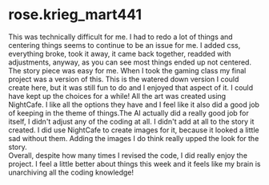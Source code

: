 # rose.krieg_mart441
 
This was technically difficult for me. I had to redo a lot of things and centering things seems to continue to be an issue for me. I added css, everything broke, took it away, it came back together, readded with adjustments, anyway, as you can see most things ended up not centered. The story piece was easy for me. When I took the gaming class my final project was a version of this. This is the watered down version I could create here, but it was still fun to do and I enjoyed that aspect of it. I could have kept up the choices for a while! All the art was created using NightCafe. I like all the options they have and I feel like it also did a good job of keeping in the theme of things.The AI actually did a really good job for itself, I didn't adjust any of the coding at all. I didn't add at all to the story it created. I did use NightCafe to create images for it, because it looked a little sad without them. Adding the images I do think really upped the look for the story.<br>
Overall, despite how many times I revised the code, I did really enjoy the project. I feel a little better about things this week and it feels like my brain is unarchiving all the coding knowledge!
